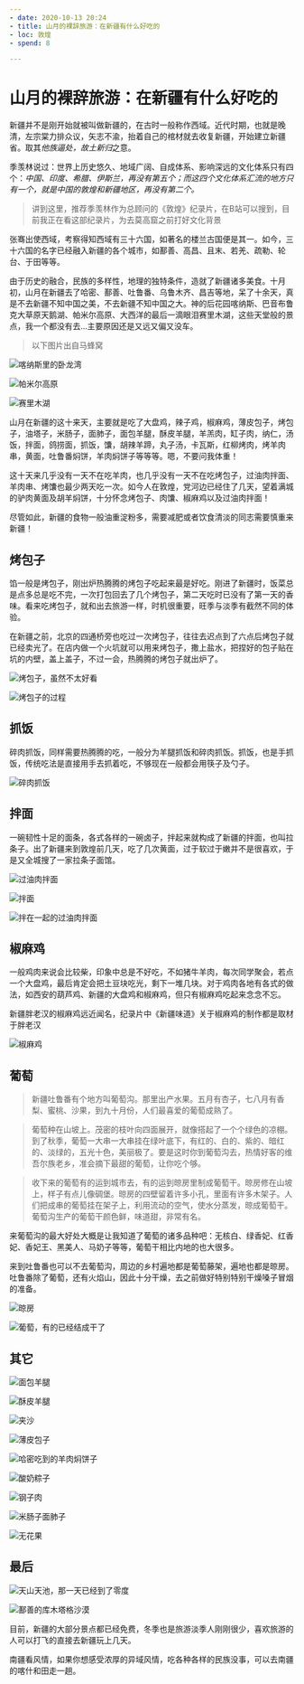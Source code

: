 ```yaml
---
- date: 2020-10-13 20:24
- title: 山月的裸辞旅游：在新疆有什么好吃的
- loc: 敦煌
- spend: 8

--- 
```


# 山月的裸辞旅游：在新疆有什么好吃的

新疆并不是刚开始就被叫做新疆的，在古时一般称作西域。近代时期，也就是晚清，左宗棠力排众议，矢志不渝，抬着自己的棺材就去收复新疆，开始建立新疆省。取其*他族逼处，故土新归*之意。

季羡林说过：世界上历史悠久、地域广阔、自成体系、影响深远的文化体系只有四个：*中国、印度、希腊、伊斯兰，再没有第五个；而这四个文化体系汇流的地方只有一个，就是中国的敦煌和新疆地区，再没有第二个。*

> 讲到这里，推荐季羡林作为总顾问的《敦煌》纪录片，在B站可以搜到，目前我正在看这部纪录片，为去莫高窟之前打好文化背景

张骞出使西域，考察得知西域有三十六国，如著名的楼兰古国便是其一。如今，三十六国的名字已经融入新疆的各个城市，如鄯善、高昌、且末、若羌、疏勒、轮台、于田等等。

由于历史的融合，民族的多样性，地理的独特条件，造就了新疆诸多美食。十月初，山月在新疆去了哈密、鄯善、吐鲁番、乌鲁木齐、昌吉等地，呆了十余天，真是不去新疆不知中国之美，不去新疆不知中国之大。神的后花园喀纳斯、巴音布鲁克大草原天鹅湖、帕米尔高原、大西洋的最后一滴眼泪赛里木湖，这些天堂般的景点，我一个都没有去...主要原因还是又远又偏又没车。

> 以下图片出自马蜂窝

![喀纳斯里的卧龙湾](http://b1-q.mafengwo.net/s12/M00/AE/0C/wKgED1vJkh6AdDAzABNfA85IKs827.jpeg?imageMogr2%2Fthumbnail%2F%21299x450r%2Fgravity%2FCenter%2Fcrop%2F%21299x450%2Fquality%2F90%7Cwatermark%2F1%2Fimage%2FaHR0cDovL2IxLXEubWFmZW5nd28ubmV0L3MxMS9NMDAvNDQvOUIvd0tnQkVGc1A1UnlBRHY3cEFBQUhaWlVQUmxROTkwLnBuZw%3D%3D%2Fgravity%2FSouthEast%2Fdx%2F10%2Fdy%2F11)

![帕米尔高原](https://p1-q.mafengwo.net/s12/M00/C0/73/wKgED1uvnnGAbeCYABLcDxs9rrw07.jpeg?imageMogr2%2Fthumbnail%2F%21690x450r%2Fgravity%2FCenter%2Fcrop%2F%21690x450%2Fquality%2F90%7Cwatermark%2F1%2Fimage%2FaHR0cHM6Ly9iMS1xLm1hZmVuZ3dvLm5ldC9zMTEvTTAwLzQ0LzlCL3dLZ0JFRnNQNVJ5QUR2N3BBQUFIWlpVUFJsUTk5MC5wbmc%3D%2Fgravity%2FSouthEast%2Fdx%2F10%2Fdy%2F11)

![赛里木湖](https://n1-q.mafengwo.net/s11/M00/85/D4/wKgBEFtF3iCAWW21AB83Ujlg2qc02.jpeg?imageMogr2%2Fthumbnail%2F%21690x450r%2Fgravity%2FCenter%2Fcrop%2F%21690x450%2Fquality%2F90%7Cwatermark%2F1%2Fimage%2FaHR0cHM6Ly9iMS1xLm1hZmVuZ3dvLm5ldC9zMTEvTTAwLzQ0LzlCL3dLZ0JFRnNQNVJ5QUR2N3BBQUFIWlpVUFJsUTk5MC5wbmc%3D%2Fgravity%2FSouthEast%2Fdx%2F10%2Fdy%2F11)


山月在新疆的这十来天，主要就是吃了大盘鸡，辣子鸡，椒麻鸡，薄皮包子，烤包子，油塔子，米肠子，面肺子，面包羊腿，酥皮羊腿，羊羔肉，缸子肉，纳仁，汤饭，拌面，鸽捞面，抓饭，馕，胡辣羊蹄，丸子汤，卡瓦斯，红柳烤肉，烤羊肉串，黄面，吐鲁番焖饼，羊肉焖饼子等等等。嗯，不要问我体重！

这十天来几乎没有一天不在吃羊肉，也几乎没有一天不在吃烤包子，过油肉拌面、羊肉串、烤馕也最少两天吃一次。如今人在敦煌，党河边已经住了几天，望着满城的驴肉黄面及胡羊焖饼，十分怀念烤包子、肉馕、椒麻鸡以及过油肉拌面！

尽管如此，新疆的食物一般油重淀粉多，需要减肥或者饮食清淡的同志需要慎重来新疆！

## 烤包子

馅一般是烤包子，刚出炉热腾腾的烤包子吃起来最是好吃。刚进了新疆时，饭菜总是点多总是吃不完，一次打包回去了几个烤包子，第二天吃时已没有了第一天的香味。看来吃烤包子，就和出去旅游一样，时机很重要，旺季与淡季有截然不同的体验。

在新疆之前，北京的四通桥旁也吃过一次烤包子，往往去迟点到了六点后烤包子就已经卖光了。在店内做一个火坑就可以用来烤包子，撒上盐水，把捏好的包子贴在坑的内壁，盖上盖子，不过一会，热腾腾的烤包子就出炉了。

![烤包子，虽然不太好看](./assets/kaobaozi.jpg)

![烤包子的过程](./assets/kaobaozi2.jpg)

## 抓饭

碎肉抓饭，同样需要热腾腾的吃，一般分为羊腿抓饭和碎肉抓饭。抓饭，也是手抓饭，传统吃法是直接用手去抓着吃，不够现在一般都会用筷子及勺子。

![碎肉抓饭](./assets/zhuafan.jpg)

## 拌面

一碗韧性十足的面条，各式各样的一碗卤子，拌起来就构成了新疆的拌面，也叫拉条子。出了新疆来到敦煌前几天，吃了几次黄面，过于软过于嫩并不是很喜欢，于是又全城搜了一家拉条子面馆。

![过油肉拌面](./assets/banmian1.jpg)

![拌面](./assets/banmian2.jpg)

![拌在一起的过油肉拌面](./assets/banmian3.jpg)

## 椒麻鸡

一般鸡肉来说会比较柴，印象中总是不好吃，不如猪牛羊肉，每次同学聚会，若点一个大盘鸡，最后肯定会把土豆块吃光，剩下一堆几块。对于鸡肉各地有各式的做法，如西安的葫芦鸡、新疆的大盘鸡和椒麻鸡，但只有椒麻鸡吃起来念念不忘。

新疆胖老汉的椒麻鸡远近闻名，纪录片中《新疆味道》关于椒麻鸡的制作都是取材于胖老汉

![椒麻鸡](./assets/jiaomaji.jpg)

## 葡萄

> 新疆吐鲁番有个地方叫葡萄沟。那里出产水果。五月有杏子，七八月有香梨、蜜桃、沙果，到九十月份，人们最喜爱的葡萄成熟了。

> 葡萄种在山坡上。茂密的枝叶向四面展开，就像搭起了一个个绿色的凉棚。到了秋季，葡萄一大串一大串挂在绿叶底下，有红的、白的、紫的、暗红的、淡绿的，五光十色，美丽极了。要是这时你到葡萄沟去，热情好客的维吾尔族老乡，准会摘下最甜的葡萄，让你吃个够。

> 收下来的葡萄有的运到城市去，有的运到晾房里制成葡萄干。晾房修在山坡上，样子有点儿像碉堡。晾房的四壁留着许多小孔，里面有许多木架子。人们把成串的葡萄挂在架子上，利用流动的空气，使水分蒸发，晾成葡萄干。葡萄沟生产的葡萄干颜色鲜，味道甜，非常有名。

来葡萄沟的最大好处大概是让我知道了葡萄的诸多品种吧：无核白、绿香妃、红香妃、香妃王、黑美人、马奶子等等，葡萄干相比内地的也大很多。

来到吐鲁番也可以不去葡萄沟，周边的乡村遍地都是葡萄藤架，遍地也都是晾房。吐鲁番除了葡萄，还有火焰山，因此十分干燥，去之前做好特别特别干燥嗓子冒烟的准备。

![晾房](./assets/liangfang.jpg)

![葡萄，有的已经结成干了](./assets/putao.jpg)

## 其它

![面包羊腿](./assets/mianbaoyangtui.jpg)

![酥皮羊腿](./assets/supiyangtui.jpg)

![夹沙](./assets/jiasha.jpg)

![薄皮包子](./assets/bopibaozi.jpg)

![哈密吃到的羊肉焖饼子](./assets/menbing.jpg)

![酸奶粽子](./assets/suannaizongzi.jpg)

![钢子肉](./assets/gangzirou.jpg)

![米肠子面肺子](./assets/michangzi.jpg)

![无花果](./assets/wuhuaguo.jpg)

## 最后

![天山天池，那一天已经到了零度](./assets/tianshan.jpg)

![鄯善的库木塔格沙漠](./assets/shamo.jpg)

目前，新疆的大部分景点都已经免费，冬季也是旅游淡季人刚刚很少，喜欢旅游的人可以打飞的直接去新疆玩上几天。

南疆看风情，如果你想感受浓厚的异域风情，吃各种各样的民族没事，可以去南疆的喀什和田走一趟。
